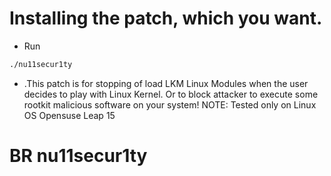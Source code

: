 # Installing the patch, which you want.
- Run 
```bash
./nu11secur1ty
```
- .This patch is for stopping of load LKM Linux Modules when the user decides to play with Linux Kernel. Or to block attacker to execute some rootkit malicious software on your system! NOTE:  Tested only on Linux OS Opensuse Leap 15 

# BR nu11secur1ty

